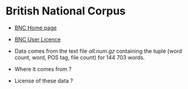 # British National Corpus

* [BNC Home page](http://www.natcorp.ox.ac.uk)
* [BNC User Licence](http://www.natcorp.ox.ac.uk/docs/licence.html)

* Data comes from the text file _all.num.gz_ containing the tuple (word count, word, POS tag, file count) for 144 703 words.
* Where it comes from ?
* License of these data ?
